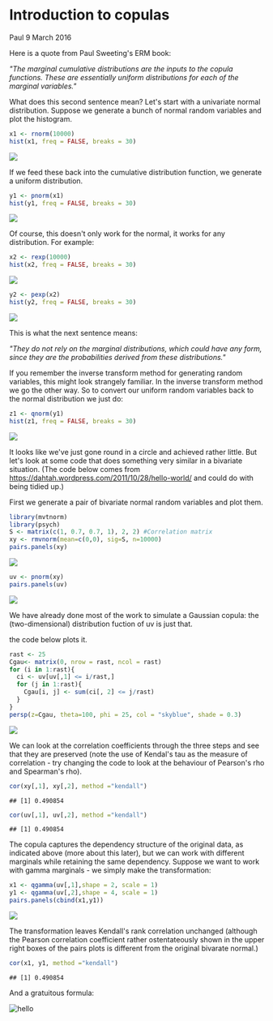 Introduction to copulas
================
Paul
9 March 2016

Here is a quote from Paul Sweeting's ERM book:

*"The marginal cumulative distributions are the inputs to the copula functions. These are essentially uniform distributions for each of the marginal variables."*

What does this second sentence mean? Let's start with a univariate normal distribution. Suppose we generate a bunch of normal random variables and plot the histogram.

``` r
x1 <- rnorm(10000)
hist(x1, freq = FALSE, breaks = 30)
```

![](IntroCopulas_files/figure-markdown_github/rnorm_plot-1.png)

If we feed these back into the cumulative distribution function, we generate a uniform distribution.

``` r
y1 <- pnorm(x1)
hist(y1, freq = FALSE, breaks = 30)
```

![](IntroCopulas_files/figure-markdown_github/pnorm_plot-1.png)

Of course, this doesn't only work for the normal, it works for any distribution. For example:

``` r
x2 <- rexp(10000)
hist(x2, freq = FALSE, breaks = 30)
```

![](IntroCopulas_files/figure-markdown_github/rexp_plot-1.png)

``` r
y2 <- pexp(x2)
hist(y2, freq = FALSE, breaks = 30)
```

![](IntroCopulas_files/figure-markdown_github/pexp_plot-1.png)

This is what the next sentence means:

*"They do not rely on the marginal distributions, which could have any form, since they are the probabilities derived from these distributions."*

If you remember the inverse transform method for generating random variables, this might look strangely familiar. In the inverse transform method we go the other way. So to convert our uniform random variables back to the normal distribution we just do:

``` r
z1 <- qnorm(y1)
hist(z1, freq = FALSE, breaks = 30)
```

![](IntroCopulas_files/figure-markdown_github/norm_inv_transform-1.png)

It looks like we've just gone round in a circle and achieved rather little. But let's look at some code that does something very similar in a bivariate situation. (The code below comes from <https://dahtah.wordpress.com/2011/10/28/hello-world/> and could do with being tidied up.)

First we generate a pair of bivariate normal random variables and plot them.

``` r
library(mvtnorm)
library(psych)
S <- matrix(c(1, 0.7, 0.7, 1), 2, 2) #Correlation matrix
xy <- rmvnorm(mean=c(0,0), sig=S, n=10000)
pairs.panels(xy)
```

![](IntroCopulas_files/figure-markdown_github/unnamed-chunk-1-1.png)

``` r
uv <- pnorm(xy)
pairs.panels(uv)
```

![](IntroCopulas_files/figure-markdown_github/unnamed-chunk-1-2.png)

We have already done most of the work to simulate a Gaussian copula: the (two-dimensional) distribution fuction of uv is just that.

the code below plots it.

``` r
rast <- 25
Cgau<- matrix(0, nrow = rast, ncol = rast)
for (i in 1:rast){
  ci <- uv[uv[,1] <= i/rast,]
  for (j in 1:rast){
    Cgau[i, j] <- sum(ci[, 2] <= j/rast)
  }
}
persp(z=Cgau, theta=100, phi = 25, col = "skyblue", shade = 0.3)
```

![](IntroCopulas_files/figure-markdown_github/unnamed-chunk-2-1.png)

We can look at the correlation coefficients through the three steps and see that they are preserved (note the use of Kendal's tau as the measure of correlation - try changing the code to look at the behaviour of Pearson's rho and Spearman's rho).

``` r
cor(xy[,1], xy[,2], method ="kendall")
```

    ## [1] 0.490854

``` r
cor(uv[,1], uv[,2], method ="kendall")
```

    ## [1] 0.490854

The copula captures the dependency structure of the original data, as indicated above (more about this later), but we can work with different marginals while retaining the same dependency. Suppose we want to work with gamma marginals - we simply make the transformation:

``` r
x1 <- qgamma(uv[,1],shape = 2, scale = 1) 
y1 <- qgamma(uv[,2],shape = 4, scale = 1)
pairs.panels(cbind(x1,y1))
```

![](IntroCopulas_files/figure-markdown_github/unnamed-chunk-4-1.png)

The transformation leaves Kendall's rank correlation unchanged (although the Pearson correlation coefficient rather ostentateously shown in the upper right boxes of the pairs plots is different from the original bivarate normal.)

``` r
cor(x1, y1, method ="kendall")
```

    ## [1] 0.490854

And a gratuitous formula:

![hello](http://mathurl.com/hlsk2mv.png)
